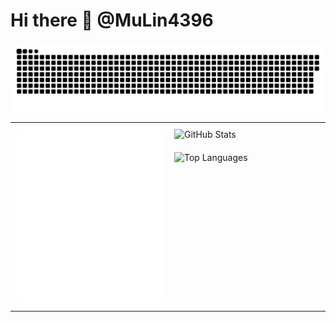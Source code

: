 # Hi there 👋 @MuLin4396

[//]: # (![]&#40;https://github.com/MuLin4396/MuLin4396/blob/main/Asset/A_FuNingNa.png&#41;)

![](https://github.com/MuLin4396/MuLin4396/blob/snake-output/github-contribution-grid-snake.svg)

[//]: # (![]&#40;https://github-readme-stats.vercel.app/api?username=MuLin4396&count_private=true&show_icons=true?theme=transparent&#41;)

[//]: # ()

[//]: # (![]&#40;https://github-readme-stats.vercel.app/api/top-langs/?username=MuLin4396&#41;)

[//]: # ()

[//]: # (![]&#40;https://github.com/MuLin4396/NCM-Card/blob/master/card.svg&#41;)

<table style="width: 100%; border-collapse: collapse;">
  <tr>
    <td style="width: 50%; padding: 10px; vertical-align: top;">
      <img src="https://github.com/MuLin4396/NCM-Card/blob/master/card.svg" alt="NCM Card" style="width: 100%; height: auto;">
    </td>
    <td style="width: 50%; padding: 10px; vertical-align: top;">
      <div style="display: flex; flex-direction: column; justify-content: space-between; height: 100%;">
        <img src="https://github-readme-stats.vercel.app/api?username=MuLin4396&count_private=true&show_icons=true&theme=transparent" alt="GitHub Stats" style="width: 100%; height: auto; margin-bottom: 20px;">
        <img src="https://github-readme-stats.vercel.app/api/top-langs/?username=MuLin4396" alt="Top Languages" style="width: 100%; height: auto;">
      </div>
    </td>
  </tr>
</table>